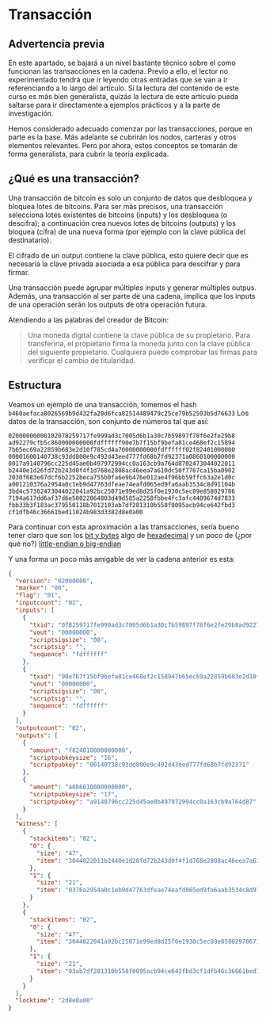 # Transacción

## Advertencia previa
En este apartado, se bajará a un nivel bastante técnico sobre el como funcionan las transacciones en la cadena. Previo a ello, el lector no experimentado tendrá que ir leyendo otras entradas que se van a ir referenciando a lo largo del artículo. Si la lectura del contenido de este curso es más bien generalista, quizás la lectura de este artículo pueda saltarse para ir directamente a ejemplos prácticos y a la parte de investigación.

Hemos considerado adecuado comenzar por las transacciones, porque en parte es la base. Más adelante se cubrirán los nodos, carteras y otros elementos relevantes. Pero por ahora, estos conceptos se tomarán de forma generalista, para cubrir la teoría explicada.

## ¿Qué es una transacción?

Una transacción de bitcoin es solo un conjunto de datos que desbloquea y bloquea lotes de bitcoins.
Para ser más precisos, una transacción selecciona lotes existentes de bitcoins (inputs) y los desbloquea (o descifra); a continuación crea nuevos lotes de bitcoins (outputs) y los bloquea (cifra) de una nueva forma (por ejemplo con la clave pública del destinatario).

El cifrado de un output contiene la clave pública, esto quiere decir que es necesaria la clave privada asociada a esa pública para descifrar y para firmar.

Una transacción puede agrupar múltiples inputs y generar múltiples outpus. Además, una transacción al ser parte de una cadena, implica que los inputs de una operación serán los outputs de otra operación futura.

Atendiendo a las palabras del creador de Bitcoin:

> Una moneda digital contiene la clave pública de su propietario. Para transferirla, el propietario firma la moneda junto con la clave pública del siguiente propietario. Cualquiera puede comprobar las firmas para verificar el cambio de titularidad.

## Estructura

Veamos un ejemplo de una transacción, tomemos el hash ` b460aefaca8026569b9d432fa20d6fca82514489479c25ce79b52593b5d76633`
Los datos de la transacción, son conjunto de números tal que así:

```
02000000000102078259717fe999ad3c7005d6b1a30c7b59897f78f6e2fe29b8
ad92279cfb5c860000000000fdffffff90e7b7f15bf9befa81ce468ef2c15894
7b65ec69a22859b683e2d10f785cd4a70000000000fdffffff02f82401000000
00001600140738c93dd800e9c492d43eed777fd68b7fd92371a0860100000000
0017a9140796cc225d45ae0b497972994cc0a163cb9a764d8702473044022011
b2440e1d26fd72b243d0f4f1d768e2808ac46eea7a610dc50f7767ca15ba0902
2030f683e07dcf6b2252beca755b0fa6e9b476e012ae4f96bb59ffc63a2e1d0c
a001210376a2954a0c1eb9d47763dfeae74eafd065ed9fa6aab3534c8d91104b
3bd4c57302473044022041a92bc25071e99ed8d25f0e1930c5ec89e858029786
7194a617dd6af37d6e50022064803d49d585a2258fbbe4fc3afc4409674d7833
fbb33b3f183ac379550118b7012103ab7df281310b558f0095acb94ce642fbd3
cf1dfb46c36661bed11024b983d3382d8e0a00
```
Para continuar con esta aproximación a las transacciones, sería bueno tener claro que son los [bit y bytes](https://es.wikipedia.org/wiki/Unidades_de_informaci%C3%B3n) algo de [hexadecimal](https://es.wikipedia.org/wiki/Sistema_hexadecimal) y un poco de (¿por qué no?) [little-endian o big-endian](https://es.wikipedia.org/wiki/Endianness)

Y una forma un poco más amigable de ver la cadena anterior es esta:

```json
{
  "version": "02000000",
  "marker": "00",
  "flag": "01",
  "inputcount": "02",
  "inputs": [
    {
      "txid": "078259717fe999ad3c7005d6b1a30c7b59897f78f6e2fe29b8ad92279cfb5c86",
      "vout": "00000000",
      "scriptsigsize": "00",
      "scriptsig": "",
      "sequence": "fdffffff"
    },
    {
      "txid": "90e7b7f15bf9befa81ce468ef2c158947b65ec69a22859b683e2d10f785cd4a7",
      "vout": "00000000",
      "scriptsigsize": "00",
      "scriptsig": "",
      "sequence": "fdffffff"
    }
  ],
  "outputcount": "02",
  "outputs": [
    {
      "amount": "f824010000000000",
      "scriptpubkeysize": "16",
      "scriptpubkey": "00140738c93dd800e9c492d43eed777fd68b7fd92371"
    },
    {
      "amount": "a086010000000000",
      "scriptpubkeysize": "17",
      "scriptpubkey": "a9140796cc225d45ae0b497972994cc0a163cb9a764d87"
    }
  ],
  "witness": [
    {
      "stackitems": "02",
      "0": {
        "size": "47",
        "item": "3044022011b2440e1d26fd72b243d0f4f1d768e2808ac46eea7a610dc50f7767ca15ba09022030f683e07dcf6b2252beca755b0fa6e9b476e012ae4f96bb59ffc63a2e1d0ca001"
      },
      "1": {
        "size": "21",
        "item": "0376a2954a0c1eb9d47763dfeae74eafd065ed9fa6aab3534c8d91104b3bd4c573"
      }
    },
    {
      "stackitems": "02",
      "0": {
        "size": "47",
        "item": "3044022041a92bc25071e99ed8d25f0e1930c5ec89e8580297867194a617dd6af37d6e50022064803d49d585a2258fbbe4fc3afc4409674d7833fbb33b3f183ac379550118b701"
      },
      "1": {
        "size": "21",
        "item": "03ab7df281310b558f0095acb94ce642fbd3cf1dfb46c36661bed11024b983d338"
      }
    }
  ],
  "locktime": "2d8e0a00"
}
```


